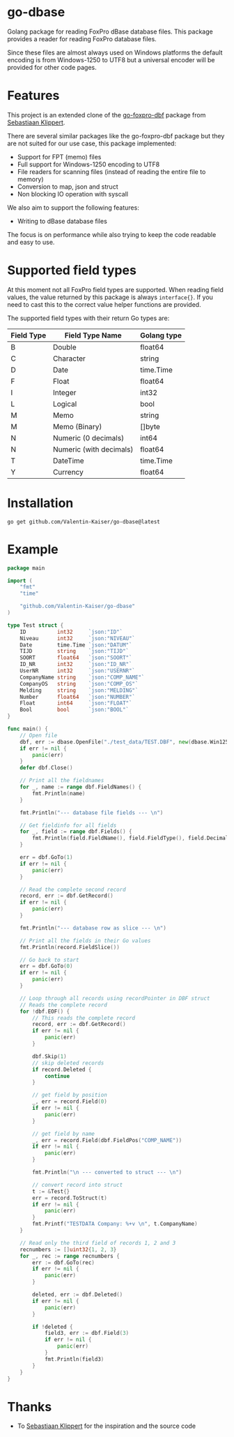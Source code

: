 # go-dbase

Golang package for reading FoxPro dBase database files.
This package provides a reader for reading FoxPro database files.

Since these files are almost always used on Windows platforms the default encoding is from Windows-1250 to UTF8 but a universal encoder will be provided for other code pages.
# Features 

This project is an extended clone of the [go-foxpro-dbf](https://github.com/SebastiaanKlippert/go-foxpro-dbf) package from [Sebastiaan Klippert](https://github.com/SebastiaanKlippert).

There are several similar packages like the go-foxpro-dbf package but they are not suited for our use case, this package implemented:

* Support for FPT (memo) files
* Full support for Windows-1250 encoding to UTF8
* File readers for scanning files (instead of reading the entire file to memory)
* Conversion to map, json and struct
* Non blocking IO operation with syscall

We also aim to support the following features:

* Writing to dBase database files

The focus is on performance while also trying to keep the code readable and easy to use.

# Supported field types

At this moment not all FoxPro field types are supported.
When reading field values, the value returned by this package is always `interface{}`. 
If you need to cast this to the correct value helper functions are provided.

The supported field types with their return Go types are: 

| Field Type | Field Type Name | Golang type |
|------------|-----------------|-------------|
| B | Double | float64 |
| C | Character | string |
| D | Date | time.Time |
| F | Float | float64 |
| I | Integer | int32 |
| L | Logical | bool |
| M | Memo  | string |
| M | Memo (Binary) | []byte |
| N | Numeric (0 decimals) | int64 |
| N | Numeric (with decimals) | float64 |
| T | DateTime | time.Time |
| Y | Currency | float64 |

# Installation
``` 
go get github.com/Valentin-Kaiser/go-dbase@latest
```

# Example

```go
package main

import (
	"fmt"
	"time"

	"github.com/Valentin-Kaiser/go-dbase"
)

type Test struct {
	ID          int32     `json:"ID"`
	Niveau      int32     `json:"NIVEAU"`
	Date        time.Time `json:"DATUM"`
	TIJD        string    `json:"TIJD"`
	SOORT       float64   `json:"SOORT"`
	ID_NR       int32     `json:"ID_NR"`
	UserNR      int32     `json:"USERNR"`
	CompanyName string    `json:"COMP_NAME"`
	CompanyOS   string    `json:"COMP_OS"`
	Melding     string    `json:"MELDING"`
	Number      float64   `json:"NUMBER"`
	Float       int64     `json:"FLOAT"`
	Bool        bool      `json:"BOOL"`
}

func main() {
	// Open file
	dbf, err := dbase.OpenFile("./test_data/TEST.DBF", new(dbase.Win1250Decoder))
	if err != nil {
		panic(err)
	}
	defer dbf.Close()

	// Print all the fieldnames
	for _, name := range dbf.FieldNames() {
		fmt.Println(name)
	}

	fmt.Println("--- database file fields --- \n")

	// Get fieldinfo for all fields
	for _, field := range dbf.Fields() {
		fmt.Println(field.FieldName(), field.FieldType(), field.Decimals)
	}

	err = dbf.GoTo(1)
	if err != nil {
		panic(err)
	}

	// Read the complete second record
	record, err := dbf.GetRecord()
	if err != nil {
		panic(err)
	}

	fmt.Println("--- database row as slice --- \n")

	// Print all the fields in their Go values
	fmt.Println(record.FieldSlice())

	// Go back to start
	err = dbf.GoTo(0)
	if err != nil {
		panic(err)
	}

	// Loop through all records using recordPointer in DBF struct
	// Reads the complete record
	for !dbf.EOF() {
		// This reads the complete record
		record, err := dbf.GetRecord()
		if err != nil {
			panic(err)
		}

		dbf.Skip(1)
		// skip deleted records
		if record.Deleted {
			continue
		}

		// get field by position
		_, err = record.Field(0)
		if err != nil {
			panic(err)
		}

		// get field by name
		_, err = record.Field(dbf.FieldPos("COMP_NAME"))
		if err != nil {
			panic(err)
		}

		fmt.Println("\n --- converted to struct --- \n")

		// convert record into struct
		t := &Test{}
		err = record.ToStruct(t)
		if err != nil {
			panic(err)
		}
		fmt.Printf("TESTDATA Company: %+v \n", t.CompanyName)
	}

	// Read only the third field of records 1, 2 and 3
	recnumbers := []uint32{1, 2, 3}
	for _, rec := range recnumbers {
		err := dbf.GoTo(rec)
		if err != nil {
			panic(err)
		}

		deleted, err := dbf.Deleted()
		if err != nil {
			panic(err)
		}

		if !deleted {
			field3, err := dbf.Field(3)
			if err != nil {
				panic(err)
			}
			fmt.Println(field3)
		}
	}
}

```

# Thanks

* To [Sebastiaan Klippert](https://github.com/SebastiaanKlippert) for the inspiration and the source code